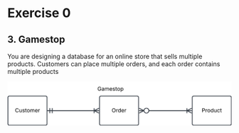 # Exercise 0

## 3. Gamestop
You are designing a database for an online store that sells multiple products. Customers can place multiple orders, and each order contains multiple products

<img src = "../assets/Online_store.png" width=600>
